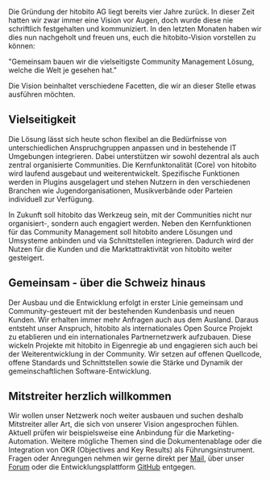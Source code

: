 Die Gründung der hitobito AG liegt bereits vier Jahre zurück. In dieser Zeit hatten wir zwar immer eine Vision vor Augen, doch wurde diese nie schriftlich festgehalten und kommuniziert. In den letzten Monaten haben wir dies nun nachgeholt und freuen uns, euch die hitobito-Vision vorstellen zu können:

"Gemeinsam bauen wir die vielseitigste Community Management Lösung, welche die Welt je gesehen hat."

Die Vision beinhaltet verschiedene Facetten, die wir an dieser Stelle etwas ausführen möchten.

## Vielseitigkeit
Die Lösung lässt sich heute schon flexibel an die Bedürfnisse von unterschiedlichen Anspruchgruppen anpassen und in bestehende IT Umgebungen integrieren. Dabei unterstützen wir sowohl dezentral als auch zentral organisierte Communities. Die Kernfunktonalität (Core) von hitobito wird laufend ausgebaut und weiterentwickelt. Spezifische Funktionen werden in Plugins ausgelagert und stehen Nutzern in den verschiedenen Branchen wie Jugendorganisationen, Musikverbände oder Parteien individuell zur Verfügung.

In Zukunft soll hitobito das Werkzeug sein, mit der Communities nicht nur organisiert-, sondern auch engagiert werden. Neben den Kernfunktionen für das Community Management soll hitobito andere Lösungen und Umsysteme anbinden und via Schnittstellen integrieren. Dadurch wird der Nutzen für die Kunden und die Marktattraktivität von hitobito weiter gesteigert.

## Gemeinsam - über die Schweiz hinaus
Der Ausbau und die Entwicklung erfolgt in erster Linie gemeinsam und Community-gesteuert mit der bestehenden Kundenbasis und neuen Kunden. Wir erhalten immer mehr Anfragen auch aus dem Ausland. Daraus entsteht unser Anspruch, hitobito als internationales Open Source Projekt zu etablieren und ein internationales Partnernetzwerk aufzubauen. Diese wickeln Projekte mit hitobito in Eigenregie ab und engagieren sich auch bei der Weiterentwicklung in der Community. Wir setzen auf offenen Quellcode, offene Standards und Schnittstellen sowie die Stärke und Dynamik der gemeinschaftlichen Software-Entwicklung.

## Mitstreiter herzlich willkommen
Wir wollen unser Netzwerk noch weiter ausbauen und suchen deshalb Mitstreiter aller Art, die sich von unserer Vision angesprochen fühlen. Aktuell prüfen wir beispielsweise eine Anbindung für die Marketing-Automation. Weitere mögliche Themen sind die Dokumentenablage oder die Integration von OKR (Objectives and Key Results) als Führungsinstrument. Fragen oder Anregungen nehmen wir gerne direkt per [Mail](mailto:info@hitobito.com), über unser [Forum](https://hitobito.discoursehosting.net/) oder die Entwicklungsplattform [GitHub](https://github.com/hitobito) entgegen.
